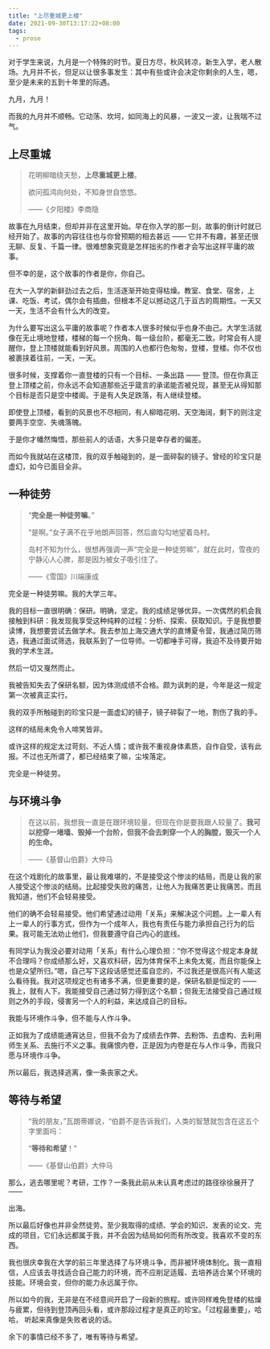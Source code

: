 ```yaml
---
title: "上尽重城更上楼"
date: 2021-09-30T13:17:22+08:00
tags:
  - prose
---
```


对于学生来说，九月是一个特殊的时节。夏日方尽，秋风转凉，新生入学，老人散场。九月并不长，但足以让很多事发生：其中有些或许会决定你剩余的人生，嗯，至少是未来的五到十年里的际遇。

九月，九月！

而我的九月并不顺畅。它动荡、坎坷，如同海上的风暴，一波又一波，让我喘不过气。

<!--more-->

## 上尽重城

>   花明柳暗绕天愁，**上尽重城更上楼**。
>
>   欲问孤鸿向何处，不知身世自悠悠。
>
>   ——《夕阳楼》李商隐

故事在九月结束，但却并非在这里开始。早在你入学的那一刻，故事的倒计时就已经开始了。故事的内容往往也与你曾预期的相去甚远 —— 它并不有趣，甚至还很无聊、反复、千篇一律。很难想象究竟是怎样拙劣的作者才会写出这样平庸的故事。

但不幸的是，这个故事的作者是你，你自己。

在大一入学的新鲜劲过去之后，生活逐渐开始变得枯燥。教室、食堂、宿舍，上课、吃饭、考试，偶尔会有插曲，但根本不足以撼动这几于亘古的周期性。一天又一天，生活不会有什么大的改变。

为什么要写出这么平庸的故事呢？作者本人很多时候似乎也身不由己。大学生活就像在无止境地登楼，楼梯的每一个拐角、每一级台阶，都毫无二致。时常会有人提醒你，登上顶楼就能看到好风景。周围的人也都行色匆匆，登楼，登楼。你不仅也被裹挟着往前，一天，一天。

很多时候，支撑着你一直登楼的只有一个目标、一条出路 —— 登顶。但在你真正登上顶楼之前，你永远不会知道那些近乎箴言的承诺能否被兑现，甚至无从得知那个目标是否只是空中楼阁。于是有人失足跌落，有人继续登楼。

即使登上顶楼，看到的风景也不尽相同，有人柳暗花明、天空海阔，剩下的则注定要两手空空、失魂落魄。

于是你才幡然悔悟，那些前人的话语，大多只是幸存者的偏差。

而如今我就站在这楼顶，我的双手触碰到的，是一面碎裂的镜子。曾经的珍宝只是虚幻，如今已面目全非。

## 一种徒劳

>   “**完全是一种徒劳嘛**。”
>
>    “是啊。”女子满不在乎地朗声回答，然后直勾勾地望着岛村。
>
>    岛村不知为什么，很想再强调一声“完全是一种徒劳嘛”，就在此时，雪夜的宁静沁人心脾，那是因为被女子吸引住了。
>
>   ——《雪国》川端康成

完全是一种徒劳嘛。我的大学三年。

我的目标一直很明确：保研。明确，坚定。我的成绩足够优异。一次偶然的机会我接触到科研：我发现我享受这种纯粹的过程：分析、探索、获取知识。于是我想要读博，我想要尝试去做学术。我去参加上海交通大学的直博夏令营，我通过简历筛选，我通过面试筛选，我联系到了一位导师。一切都唾手可得，我迫不及待要开始我的学术生涯。

然后一切又戛然而止。

我被告知失去了保研名额，因为体测成绩不合格。颇为讽刺的是，今年是这一规定第一次被真正实行。

我的双手所触碰到的珍宝只是一面虚幻的镜子，镜子碎裂了一地，割伤了我的手。

这样的结局未免令人啼笑皆非。

或许这样的规定太过苛刻、不近人情；或许我不重视身体素质，自作自受，该有此报。不过也无所谓了，都已经结束了嘛，尘埃落定。

完全是一种徒劳。

## 与环境斗争

>   在这以前，我想我一直是在跟环境较量，但现在你是要我跟人较量了。**我可以挖穿一堵墙、毁掉一个台阶，但我不会去刺穿一个人的胸膛，毁灭一个人的生命。**
>
>   ——《基督山伯爵》大仲马

在这个戏剧化的故事里，最让我难堪的，不是接受这个惨淡的结局，而是让我的家人接受这个惨淡的结局。比起接受失败的痛苦，让他人为我痛苦更让我痛苦。而且我知道，他们不会轻易接受。

他们的确不会轻易接受。他们希望通过动用「关系」来解决这个问题。上一辈人有上一辈人的行事方式，但作为一个成年人，我也有责任与能力承担自己行为的后果。我可能无法劝止他们，但我要遵守自己内心的底线。

有同学认为我没必要对动用「关系」有什么心理负担：“你不觉得这个规定本身就不合理吗？你成绩那么好，又喜欢科研，因为体育保不上未免太冤，而且你能保上也是众望所归。”嗯，自己写下这段话感觉还蛮自恋的，不过我还是很高兴有人能这么看待我。我对这项规定也有诸多不满，但更重要的是，保研名额是恒定的 —— 我上，就有人下。我能接受自己通过努力得到这个名额；但我无法接受自己通过规则之外的手段，侵害另一个人的利益，来达成自己的目标。

我能与环境作斗争，但不能与人作斗争。

正如我为了成绩能通宵达旦，但我不会为了成绩去作弊、去粉饰、去虚构、去利用师生关系、去施行不义之事。我痛恨内卷，正是因为内卷是在与人作斗争，而我只愿与环境作斗争。

所以最后，我选择逃离，像一条丧家之犬。

## 等待与希望

>   “我的朋友，”瓦朗蒂娜说，“伯爵不是告诉我们，人类的智慧就包含在这五个字里面吗：
>
>    “**等待和希望**！”
>
>   ——《基督山伯爵》大仲马

那么，逃去哪里呢？考研，工作？一条我此前从未认真考虑过的路径徐徐展开了 ——

出海。

所以最后好像也并非全然徒劳。至少我取得的成绩、学会的知识、发表的论文、完成的项目，它们永远都属于我，并不会因为结局如何而有所改变。我喜欢不变的东西。

我也很庆幸我在大学的前三年里选择了与环境斗争，而非被环境体制化。我一直相信，人应该去寻找适合自己能力的环境，而不应削足适履、去培养适合某个环境的技能。环境会变，但你的能力永远属于你。

所以如今的我，无非是在不经意间开启了一段新的旅程。或许同样难免登楼的枯燥与疲累，但待到登顶再回头看，或许那段过程才是真正的珍宝。「过程最重要」，哈哈， 听起来真像是失败者说的话。

余下的事情已经不多了，唯有等待与希望。
